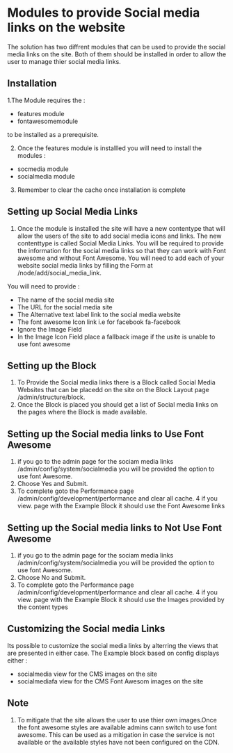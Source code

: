 # Modules to provide Social media links on the website

The solution has two diffrent modules that can be used to provide the social media links on the site. Both of them should be installed  in order to allow the user to manage thier social media links.


## Installation

1.The Module requires the :
  
  - features module
  - fontawesomemodule 
  
  to be installed as a prerequisite. 

2. Once the features module is installled you will need to install the modules :
  - socmedia module
  - socialmedia module

3. Remember to clear the cache once installation is complete

## Setting up Social Media Links

1. Once the module is installed the site will have a new contentype that will allow the users of the site to add social media icons and links. The new contenttype is called Social Media Links. You will be required to provide the information for the social media links so that they can work with Font  awesome and without Font Awesome. You will need to add each of your website social media links by filling the Form at /node/add/social_media_link.

You will need to provide :
  - The name of the social media site
  - The URL for the social media site
  - The Alternative text label link to the social media website
  - The font awesome Icon link i.e for facebook fa-facebook
  - Ignore the Image Field
  - In the Image Icon Field place a fallback image if the usite is unable to use font awesome
  
## Setting up the Block 

1. To Provide the Social media links there is a Block called Social Media Websites that can be placedd on the site on the Block Layout page /admin/structure/block.
2. Once the Block is placed you should get a list of Social media links on the pages where the Block is made available.

## Setting up the Social media links to Use Font Awesome 

1. if you go to the admin page for the sociam media links /admin/config/system/socialmedia you will be provided the option to use font Awesome.
2. Choose Yes and Submit.
3. To complete goto the Performance page /admin/config/development/performance and clear all cache. 
4 if you view. page with the Example Block it should use the Font Awesome links

## Setting up the Social media links to Not Use Font Awesome

1. if you go to the admin page for the sociam media links /admin/config/system/socialmedia you will be provided the option to use font Awesome.
2. Choose No and Submit.
3. To complete goto the Performance page /admin/config/development/performance and clear all cache. 
4 if you view. page with the Example Block it should use the Images provided by the content types

## Customizing the Social media Links

Its possible to customize the social media links by alterring the views that are presented in either case. The Example block based on config displays either :

 - socialmedia view for the CMS images on the site
 - socialmediafa view for the CMS Font Awesom images on the site
 
 ## Note
 
 1. To mitigate that the site allows the user to use thier own images.Once the font awesome styles are available admins cann switch to use font awesome. This can be used as a mitigation in case the service is not available or the available styles have not been configured on the CDN.
 
